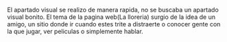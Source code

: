 El apartado visual se realizo de manera rapida, no se buscaba un apartado visual bonito. 
El tema de la pagina web(La lloreria) surgio de la idea de un amigo, un sitio donde ir 
cuando estes trite a distraerte o conocer gente con la que jugar, ver peliculas o 
simplemente hablar.